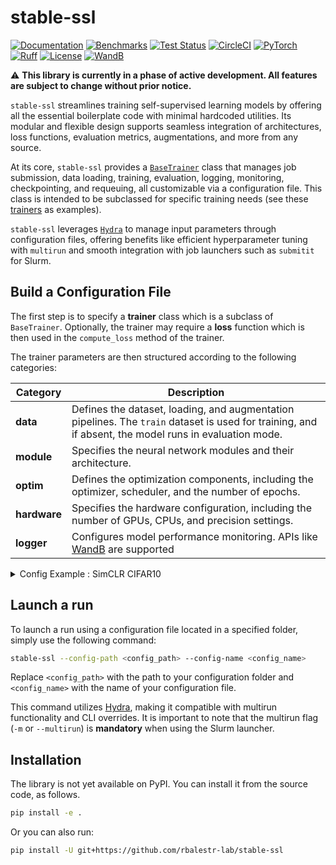 # stable-ssl

[![Documentation](https://img.shields.io/badge/Documentation-blue.svg)](https://rbalestr-lab.github.io/stable-ssl.github.io/dev/)
[![Benchmarks](https://img.shields.io/badge/Benchmarks-blue.svg)](https://github.com/rbalestr-lab/stable-ssl/tree/main/benchmarks)
[![Test Status](https://github.com/rbalestr-lab/stable-ssl/actions/workflows/testing.yml/badge.svg)](https://github.com/rbalestr-lab/stable-ssl/actions/workflows/testing.yml)
[![CircleCI](https://dl.circleci.com/status-badge/img/gh/rbalestr-lab/stable-ssl/tree/main.svg?style=svg)](https://dl.circleci.com/status-badge/redirect/gh/rbalestr-lab/stable-ssl/tree/main)
[![PyTorch](https://img.shields.io/badge/PyTorch-ee4c2c?logo=pytorch&logoColor=white)](https://pytorch.org/get-started/locally/)
[![Ruff](https://img.shields.io/endpoint?url=https://raw.githubusercontent.com/astral-sh/ruff/main/assets/badge/v2.json)](https://github.com/astral-sh/ruff)
[![License](https://img.shields.io/badge/License-MIT-yellow.svg)](https://opensource.org/licenses/MIT)
[![WandB](https://raw.githubusercontent.com/wandb/assets/main/wandb-github-badge-gradient.svg)](https://wandb.ai/site)

⚠️ **This library is currently in a phase of active development. All features are subject to change without prior notice.**

``stable-ssl`` streamlines training self-supervised learning models by offering all the essential boilerplate code with minimal hardcoded utilities. Its modular and flexible design supports seamless integration of architectures, loss functions, evaluation metrics, augmentations, and more from any source.

At its core, `stable-ssl` provides a [`BaseTrainer`](https://rbalestr-lab.github.io/stable-ssl.github.io/dev/gen_modules/stable_ssl.BaseTrainer.html#stable_ssl.BaseTrainer) class that manages job submission, data loading, training, evaluation, logging, monitoring, checkpointing, and requeuing, all customizable via a configuration file. This class is intended to be subclassed for specific training needs (see these [trainers](https://rbalestr-lab.github.io/stable-ssl.github.io/dev/trainers.html) as examples).

`stable-ssl` leverages [`Hydra`](https://hydra.cc/) to manage input parameters through configuration files, offering benefits like efficient hyperparameter tuning with `multirun` and smooth integration with job launchers such as `submitit` for Slurm.


## Build a Configuration File

The first step is to specify a **trainer** class which is a subclass of `BaseTrainer`.
Optionally, the trainer may require a **loss** function which is then used in the `compute_loss` method of the trainer.

The trainer parameters are then structured according to the following categories:

| **Category**     | **Description**                                                                                                                                        |
|------------------|--------------------------------------------------------------------------------------------------------------------------------------------------------|
| **data**         | Defines the dataset, loading, and augmentation pipelines. The `train` dataset is used for training, and if absent, the model runs in evaluation mode.  |
| **module**       | Specifies the neural network modules and their architecture.                                                                                           |
| **optim**        | Defines the optimization components, including the optimizer, scheduler, and the number of epochs.                                                     |
| **hardware**     | Specifies the hardware configuration, including the number of GPUs, CPUs, and precision settings.                                                      |
| **logger**       | Configures model performance monitoring. APIs like [WandB](https://wandb.ai/home) are supported                                                        |


<details>
  <summary>Config Example : SimCLR CIFAR10</summary>

```yaml
data:
  _num_classes: 10
  _num_samples: 50000
  train:
    _target_: torch.utils.data.DataLoader
    batch_size: 256
    drop_last: True
    shuffle: True
    num_workers: ${trainer.hardware.cpus_per_task}
    dataset:
      _target_: torchvision.datasets.CIFAR10
      root: ~/data
      train: True
      transform:
        _target_: stable_ssl.data.MultiViewSampler
        transforms:
          - _target_: torchvision.transforms.v2.Compose
            transforms:
              - _target_: torchvision.transforms.v2.RandomResizedCrop
                size: 32
                scale:
                  - 0.2
                  - 1.0
              - _target_: torchvision.transforms.v2.RandomHorizontalFlip
                p: 0.5
              - _target_: torchvision.transforms.v2.ToImage
              - _target_: torchvision.transforms.v2.ToDtype
                dtype:
                  _target_: stable_ssl.utils.str_to_dtype
                  _args_: [float32]
                scale: True
          - ${trainer.data.base.dataset.transform.transforms.0}
  test:
    _target_: torch.utils.data.DataLoader
    batch_size: 256
    num_workers: ${trainer.hardware.cpus_per_task}
    dataset:
      _target_: torchvision.datasets.CIFAR10
      train: False
      root: ~/data
      transform:
        _target_: torchvision.transforms.v2.Compose
        transforms:
          - _target_: torchvision.transforms.v2.ToImage
          - _target_: torchvision.transforms.v2.ToDtype
            dtype:
              _target_: stable_ssl.utils.str_to_dtype
              _args_: [float32]
            scale: True
```
</details>


## Launch a run

To launch a run using a configuration file located in a specified folder, simply use the following command:

```bash
stable-ssl --config-path <config_path> --config-name <config_name>
```

Replace `<config_path>` with the path to your configuration folder and `<config_name>` with the name of your configuration file.


This command utilizes [Hydra](https://hydra.cc/), making it compatible with multirun functionality and CLI overrides. It is important to note that the multirun flag (`-m` or `--multirun`) is **mandatory** when using the Slurm launcher.


## Installation

The library is not yet available on PyPI. You can install it from the source code, as follows.

```bash
pip install -e .
```

Or you can also run:

```bash
pip install -U git+https://github.com/rbalestr-lab/stable-ssl
```
